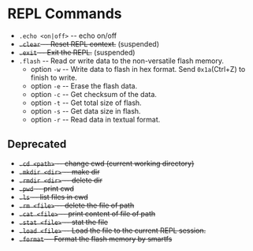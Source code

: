 # REPL Commands

* `.echo <on|off>` -- echo on/off
* ~~`.clear` -- Reset REPL context.~~ (suspended)
* ~~`.exit` -- Exit the REPL.~~ (suspended)
* `.flash` -- Read or write data to the non-versatile flash memory.
  * option `-w` -- Write data to flash in hex format. Send `0x1a`(Ctrl+Z) to finish to write.
  * option `-e` -- Erase the flash data. 
  * option `-c` -- Get checksum of the data.
  * option `-t` -- Get total size of flash.
  * option `-s` -- Get data size in flash.
  * option `-r` -- Read data in textual format.

## Deprecated

* ~~`.cd <path>` -- change cwd (current working directory)~~
* ~~`.mkdir <dir>` -- make dir~~
* ~~`.rmdir <dir>` -- delete dir~~
* ~~`.pwd` -- print cwd~~
* ~~`.ls` -- list files in cwd~~
* ~~`.rm <file>` -- delete the file of path~~
* ~~`.cat <file>` -- print content of file of path~~
* ~~`.stat <file>` -- stat the file~~
* ~~`.load <file>` -- Load the file to the current REPL session.~~
* ~~`.format` -- Format the flash memory by smartfs~~
